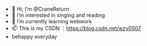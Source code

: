 - 👋 Hi, I’m @CraneReturn
- 👀 I’m interested in singing and reading
- 🌱 I’m currently learning webwork
- 📫 This is my CSDN ：https://blog.csdn.net/wzy0507
- behappy everyday
